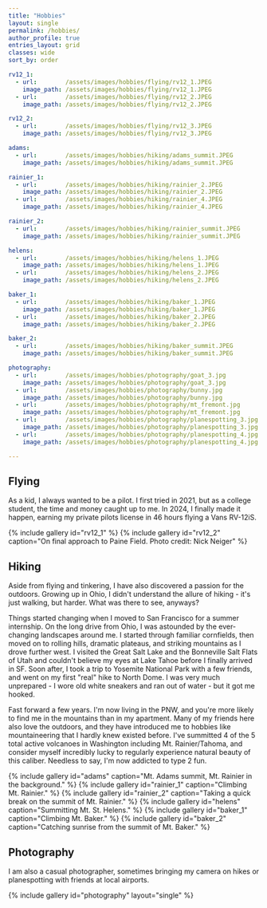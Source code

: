 ```yaml
---
title: "Hobbies"
layout: single
permalink: /hobbies/
author_profile: true
entries_layout: grid
classes: wide
sort_by: order

rv12_1:
  - url:        /assets/images/hobbies/flying/rv12_1.JPEG
    image_path: /assets/images/hobbies/flying/rv12_1.JPEG
  - url:        /assets/images/hobbies/flying/rv12_2.JPEG
    image_path: /assets/images/hobbies/flying/rv12_2.JPEG  

rv12_2:
  - url:        /assets/images/hobbies/flying/rv12_3.JPEG
    image_path: /assets/images/hobbies/flying/rv12_3.JPEG

adams:
  - url:        /assets/images/hobbies/hiking/adams_summit.JPEG
    image_path: /assets/images/hobbies/hiking/adams_summit.JPEG

rainier_1:
  - url:        /assets/images/hobbies/hiking/rainier_2.JPEG
    image_path: /assets/images/hobbies/hiking/rainier_2.JPEG
  - url:        /assets/images/hobbies/hiking/rainier_4.JPEG
    image_path: /assets/images/hobbies/hiking/rainier_4.JPEG

rainier_2:
  - url:        /assets/images/hobbies/hiking/rainier_summit.JPEG
    image_path: /assets/images/hobbies/hiking/rainier_summit.JPEG

helens:
  - url:        /assets/images/hobbies/hiking/helens_1.JPEG
    image_path: /assets/images/hobbies/hiking/helens_1.JPEG
  - url:        /assets/images/hobbies/hiking/helens_2.JPEG
    image_path: /assets/images/hobbies/hiking/helens_2.JPEG

baker_1:
  - url:        /assets/images/hobbies/hiking/baker_1.JPEG
    image_path: /assets/images/hobbies/hiking/baker_1.JPEG
  - url:        /assets/images/hobbies/hiking/baker_2.JPEG
    image_path: /assets/images/hobbies/hiking/baker_2.JPEG

baker_2:
  - url:        /assets/images/hobbies/hiking/baker_summit.JPEG
    image_path: /assets/images/hobbies/hiking/baker_summit.JPEG

photography:
  - url:        /assets/images/hobbies/photography/goat_3.jpg
    image_path: /assets/images/hobbies/photography/goat_3.jpg
  - url:        /assets/images/hobbies/photography/bunny.jpg
    image_path: /assets/images/hobbies/photography/bunny.jpg
  - url:        /assets/images/hobbies/photography/mt_fremont.jpg
    image_path: /assets/images/hobbies/photography/mt_fremont.jpg
  - url:        /assets/images/hobbies/photography/planespotting_3.jpg
    image_path: /assets/images/hobbies/photography/planespotting_3.jpg
  - url:        /assets/images/hobbies/photography/planespotting_4.jpg
    image_path: /assets/images/hobbies/photography/planespotting_4.jpg

---
```


## Flying
As a kid, I always wanted to be a pilot. I first tried in 2021, but as a college student, the time and money caught up to me. In 2024, I finally made it happen, earning my private pilots license in 46 hours flying a Vans RV-12iS.

{% include gallery id="rv12_1" %}
{% include gallery id="rv12_2" caption="On final approach to Paine Field. Photo credit: Nick Neiger" %}

## Hiking
Aside from flying and tinkering, I have also discovered a passion for the outdoors. Growing up in Ohio, I didn't understand the allure of hiking - it's just walking, but harder. What was there to see, anyways? 

Things started changing when I moved to San Francisco for a summer internship. On the long drive from Ohio, I was astounded by the ever-changing landscapes around me. I started through familiar cornfields, then moved on to rolling hills, dramatic plateaus, and striking mountains as I drove further west. I visited the Great Salt Lake and the Bonneville Salt Flats of Utah and couldn't believe my eyes at Lake Tahoe before I finally arrived in SF. Soon after, I took a trip to Yosemite National Park with a few friends, and went on my first "real" hike to North Dome. I was very much unprepared - I wore old white sneakers and ran out of water - but it got me hooked.

Fast forward a few years. I'm now living in the PNW, and you're more likely to find me in the mountains than in my apartment. Many of my friends here also love the outdoors, and they have introduced me to hobbies like mountaineering that I hardly knew existed before. I've summitted 4 of the 5 total active volcanoes in Washington including Mt. Rainier/Tahoma, and consider myself incredibly lucky to regularly experience natural beauty of this caliber. Needless to say, I'm now addicted to type 2 fun.

{% include gallery id="adams" caption="Mt. Adams summit, Mt. Rainier in the background." %}
{% include gallery id="rainier_1" caption="Climbing Mt. Rainier." %}
{% include gallery id="rainier_2" caption="Taking a quick break on the summit of Mt. Rainier." %}
{% include gallery id="helens" caption="Summitting Mt. St. Helens." %}
{% include gallery id="baker_1" caption="Climbing Mt. Baker." %}
{% include gallery id="baker_2" caption="Catching sunrise from the summit of Mt. Baker." %}

## Photography
I am also a casual photographer, sometimes bringing my camera on hikes or planespotting with friends at local airports. 

{% include gallery id="photography" layout="single" %}